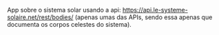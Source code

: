 App sobre o sistema solar usando a api: https://api.le-systeme-solaire.net/rest/bodies/  (apenas umas das APIs, sendo essa apenas que documenta os corpos celestes do sistema).
